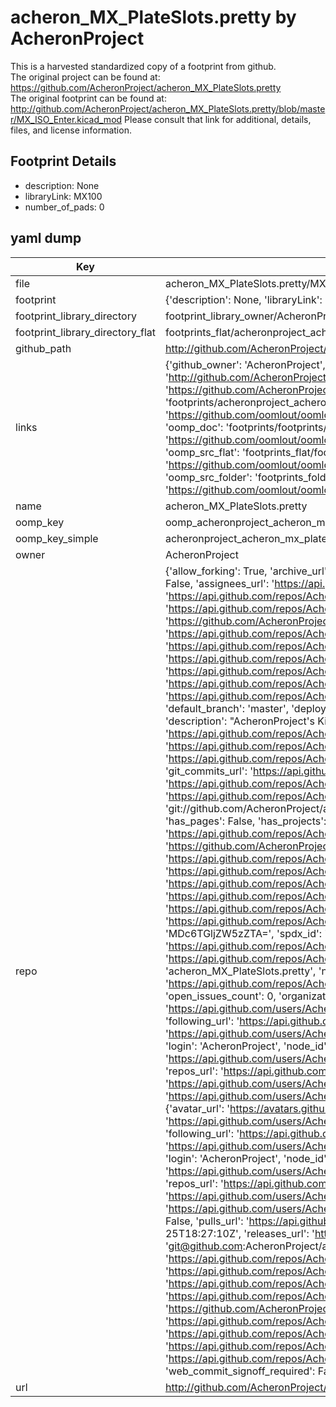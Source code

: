 # acheron_MX_PlateSlots.pretty by AcheronProject  
This is a harvested standardized copy of a footprint from github.  
The original project can be found at:  
https://github.com/AcheronProject/acheron_MX_PlateSlots.pretty  
The original footprint can be found at:
http://github.com/AcheronProject/acheron_MX_PlateSlots.pretty/blob/master/MX_ISO_Enter.kicad_mod
Please consult that link for additional, details, files, and license information.  
## Footprint Details
* description: None  
* libraryLink: MX100  
* number_of_pads: 0  
## yaml dump  
| Key | Value |  
| --- | --- |  
| file | acheron_MX_PlateSlots.pretty/MX100.kicad_mod |  
| footprint | {'description': None, 'libraryLink': 'MX100', 'number_of_pads': 0} |  
| footprint_library_directory | footprint_library_owner/AcheronProject_acheron_MX_PlateSlots.pretty |  
| footprint_library_directory_flat | footprints_flat/acheronproject_acheron_mx_plateslots_mx100/working |  
| github_path | http://github.com/AcheronProject/acheron_MX_PlateSlots.pretty/blob/master/MX100.kicad_mod |  
| links | {'github_owner': 'AcheronProject', 'github_repo_name': 'acheron_MX_PlateSlots.pretty', 'github_src': 'http://github.com/AcheronProject/acheron_MX_PlateSlots.pretty/blob/master/MX_ISO_Enter.kicad_mod', 'github_src_repo': 'https://github.com/AcheronProject/acheron_MX_PlateSlots.pretty', 'oomp_bot': 'footprints/acheronproject_acheron_mx_plateslots_mx100/working', 'oomp_bot_github': 'https://github.com/oomlout/oomlout_oomp_footprint_bot/tree/main/footprints/acheronproject_acheron_mx_plateslots_mx100/working', 'oomp_doc': 'footprints/footprints/AcheronProject/acheron_MX_PlateSlots/MX100/working/', 'oomp_doc_github': 'https://github.com/oomlout/oomlout_oomp_footprint_doc/tree/main/footprints/footprints/AcheronProject/acheron_MX_PlateSlots/MX100/working', 'oomp_src_flat': 'footprints_flat/footprints_flat/acheronproject_acheron_mx_plateslots_mx100/working', 'oomp_src_flat_github': 'https://github.com/oomlout/oomlout_oomp_footprint_src/tree/main/footprints_flat/acheronproject_acheron_mx_plateslots_mx100/working', 'oomp_src_folder': 'footprints_folder/footprints_folder/AcheronProject/acheron_MX_PlateSlots/MX100/working', 'oomp_src_folder_github': 'https://github.com/oomlout/oomlout_oomp_footprint_src/tree/main/footprints_folder/AcheronProject/acheron_MX_PlateSlots/MX100/working'} |  
| name | acheron_MX_PlateSlots.pretty |  
| oomp_key | oomp_acheronproject_acheron_mx_plateslots_mx100 |  
| oomp_key_simple | acheronproject_acheron_mx_plateslots_mx100 |  
| owner | AcheronProject |  
| repo | {'allow_forking': True, 'archive_url': 'https://api.github.com/repos/AcheronProject/acheron_MX_PlateSlots.pretty/{archive_format}{/ref}', 'archived': False, 'assignees_url': 'https://api.github.com/repos/AcheronProject/acheron_MX_PlateSlots.pretty/assignees{/user}', 'blobs_url': 'https://api.github.com/repos/AcheronProject/acheron_MX_PlateSlots.pretty/git/blobs{/sha}', 'branches_url': 'https://api.github.com/repos/AcheronProject/acheron_MX_PlateSlots.pretty/branches{/branch}', 'clone_url': 'https://github.com/AcheronProject/acheron_MX_PlateSlots.pretty.git', 'collaborators_url': 'https://api.github.com/repos/AcheronProject/acheron_MX_PlateSlots.pretty/collaborators{/collaborator}', 'comments_url': 'https://api.github.com/repos/AcheronProject/acheron_MX_PlateSlots.pretty/comments{/number}', 'commits_url': 'https://api.github.com/repos/AcheronProject/acheron_MX_PlateSlots.pretty/commits{/sha}', 'compare_url': 'https://api.github.com/repos/AcheronProject/acheron_MX_PlateSlots.pretty/compare/{base}...{head}', 'contents_url': 'https://api.github.com/repos/AcheronProject/acheron_MX_PlateSlots.pretty/contents/{+path}', 'contributors_url': 'https://api.github.com/repos/AcheronProject/acheron_MX_PlateSlots.pretty/contributors', 'created_at': '2021-03-25T18:25:54Z', 'default_branch': 'master', 'deployments_url': 'https://api.github.com/repos/AcheronProject/acheron_MX_PlateSlots.pretty/deployments', 'description': "AcheronProject's KiCad footprints library for MX-style switch plate cutouts for FR4 plates", 'disabled': False, 'downloads_url': 'https://api.github.com/repos/AcheronProject/acheron_MX_PlateSlots.pretty/downloads', 'events_url': 'https://api.github.com/repos/AcheronProject/acheron_MX_PlateSlots.pretty/events', 'fork': False, 'forks': 1, 'forks_count': 1, 'forks_url': 'https://api.github.com/repos/AcheronProject/acheron_MX_PlateSlots.pretty/forks', 'full_name': 'AcheronProject/acheron_MX_PlateSlots.pretty', 'git_commits_url': 'https://api.github.com/repos/AcheronProject/acheron_MX_PlateSlots.pretty/git/commits{/sha}', 'git_refs_url': 'https://api.github.com/repos/AcheronProject/acheron_MX_PlateSlots.pretty/git/refs{/sha}', 'git_tags_url': 'https://api.github.com/repos/AcheronProject/acheron_MX_PlateSlots.pretty/git/tags{/sha}', 'git_url': 'git://github.com/AcheronProject/acheron_MX_PlateSlots.pretty.git', 'has_discussions': False, 'has_downloads': True, 'has_issues': True, 'has_pages': False, 'has_projects': True, 'has_wiki': True, 'homepage': None, 'hooks_url': 'https://api.github.com/repos/AcheronProject/acheron_MX_PlateSlots.pretty/hooks', 'html_url': 'https://github.com/AcheronProject/acheron_MX_PlateSlots.pretty', 'id': 351536396, 'is_template': False, 'issue_comment_url': 'https://api.github.com/repos/AcheronProject/acheron_MX_PlateSlots.pretty/issues/comments{/number}', 'issue_events_url': 'https://api.github.com/repos/AcheronProject/acheron_MX_PlateSlots.pretty/issues/events{/number}', 'issues_url': 'https://api.github.com/repos/AcheronProject/acheron_MX_PlateSlots.pretty/issues{/number}', 'keys_url': 'https://api.github.com/repos/AcheronProject/acheron_MX_PlateSlots.pretty/keys{/key_id}', 'labels_url': 'https://api.github.com/repos/AcheronProject/acheron_MX_PlateSlots.pretty/labels{/name}', 'language': None, 'languages_url': 'https://api.github.com/repos/AcheronProject/acheron_MX_PlateSlots.pretty/languages', 'license': {'key': 'other', 'name': 'Other', 'node_id': 'MDc6TGljZW5zZTA=', 'spdx_id': 'NOASSERTION', 'url': None}, 'merges_url': 'https://api.github.com/repos/AcheronProject/acheron_MX_PlateSlots.pretty/merges', 'milestones_url': 'https://api.github.com/repos/AcheronProject/acheron_MX_PlateSlots.pretty/milestones{/number}', 'mirror_url': None, 'name': 'acheron_MX_PlateSlots.pretty', 'network_count': 1, 'node_id': 'MDEwOlJlcG9zaXRvcnkzNTE1MzYzOTY=', 'notifications_url': 'https://api.github.com/repos/AcheronProject/acheron_MX_PlateSlots.pretty/notifications{?since,all,participating}', 'open_issues': 0, 'open_issues_count': 0, 'organization': {'avatar_url': 'https://avatars.githubusercontent.com/u/63755935?v=4', 'events_url': 'https://api.github.com/users/AcheronProject/events{/privacy}', 'followers_url': 'https://api.github.com/users/AcheronProject/followers', 'following_url': 'https://api.github.com/users/AcheronProject/following{/other_user}', 'gists_url': 'https://api.github.com/users/AcheronProject/gists{/gist_id}', 'gravatar_id': '', 'html_url': 'https://github.com/AcheronProject', 'id': 63755935, 'login': 'AcheronProject', 'node_id': 'MDEyOk9yZ2FuaXphdGlvbjYzNzU1OTM1', 'organizations_url': 'https://api.github.com/users/AcheronProject/orgs', 'received_events_url': 'https://api.github.com/users/AcheronProject/received_events', 'repos_url': 'https://api.github.com/users/AcheronProject/repos', 'site_admin': False, 'starred_url': 'https://api.github.com/users/AcheronProject/starred{/owner}{/repo}', 'subscriptions_url': 'https://api.github.com/users/AcheronProject/subscriptions', 'type': 'Organization', 'url': 'https://api.github.com/users/AcheronProject'}, 'owner': {'avatar_url': 'https://avatars.githubusercontent.com/u/63755935?v=4', 'events_url': 'https://api.github.com/users/AcheronProject/events{/privacy}', 'followers_url': 'https://api.github.com/users/AcheronProject/followers', 'following_url': 'https://api.github.com/users/AcheronProject/following{/other_user}', 'gists_url': 'https://api.github.com/users/AcheronProject/gists{/gist_id}', 'gravatar_id': '', 'html_url': 'https://github.com/AcheronProject', 'id': 63755935, 'login': 'AcheronProject', 'node_id': 'MDEyOk9yZ2FuaXphdGlvbjYzNzU1OTM1', 'organizations_url': 'https://api.github.com/users/AcheronProject/orgs', 'received_events_url': 'https://api.github.com/users/AcheronProject/received_events', 'repos_url': 'https://api.github.com/users/AcheronProject/repos', 'site_admin': False, 'starred_url': 'https://api.github.com/users/AcheronProject/starred{/owner}{/repo}', 'subscriptions_url': 'https://api.github.com/users/AcheronProject/subscriptions', 'type': 'Organization', 'url': 'https://api.github.com/users/AcheronProject'}, 'private': False, 'pulls_url': 'https://api.github.com/repos/AcheronProject/acheron_MX_PlateSlots.pretty/pulls{/number}', 'pushed_at': '2021-03-25T18:27:10Z', 'releases_url': 'https://api.github.com/repos/AcheronProject/acheron_MX_PlateSlots.pretty/releases{/id}', 'size': 9, 'ssh_url': 'git@github.com:AcheronProject/acheron_MX_PlateSlots.pretty.git', 'stargazers_count': 2, 'stargazers_url': 'https://api.github.com/repos/AcheronProject/acheron_MX_PlateSlots.pretty/stargazers', 'statuses_url': 'https://api.github.com/repos/AcheronProject/acheron_MX_PlateSlots.pretty/statuses/{sha}', 'subscribers_count': 1, 'subscribers_url': 'https://api.github.com/repos/AcheronProject/acheron_MX_PlateSlots.pretty/subscribers', 'subscription_url': 'https://api.github.com/repos/AcheronProject/acheron_MX_PlateSlots.pretty/subscription', 'svn_url': 'https://github.com/AcheronProject/acheron_MX_PlateSlots.pretty', 'tags_url': 'https://api.github.com/repos/AcheronProject/acheron_MX_PlateSlots.pretty/tags', 'teams_url': 'https://api.github.com/repos/AcheronProject/acheron_MX_PlateSlots.pretty/teams', 'temp_clone_token': None, 'topics': [], 'trees_url': 'https://api.github.com/repos/AcheronProject/acheron_MX_PlateSlots.pretty/git/trees{/sha}', 'updated_at': '2022-05-02T03:20:10Z', 'url': 'https://api.github.com/repos/AcheronProject/acheron_MX_PlateSlots.pretty', 'visibility': 'public', 'watchers': 2, 'watchers_count': 2, 'web_commit_signoff_required': False} |  
| url | http://github.com/AcheronProject/acheron_MX_PlateSlots.pretty |  

